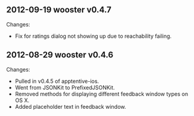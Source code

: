 2012-09-19 wooster v0.4.7
-------------------------
Changes:

* Fix for ratings dialog not showing up due to reachability failing.

2012-08-29 wooster v0.4.6
-------------------------
Changes:

* Pulled in v0.4.5 of apptentive-ios.
* Went from JSONKit to PrefixedJSONKit.
* Removed methods for displaying different feedback window types on OS X.
* Added placeholder text in feedback window.
